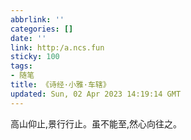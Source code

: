 ```yaml
---
abbrlink: ''
categories: []
date: ''
link: http:/a.ncs.fun
sticky: 100
tags:
- 随笔
title: 《诗经·小雅·车辖》
updated: Sun, 02 Apr 2023 14:19:14 GMT
---
```

高山仰止,景行行止。虽不能至,然心向往之。
